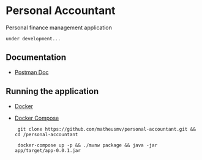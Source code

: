 # Personal Accountant
Personal finance management application

    under development...

## Documentation

 - [Postman Doc](https://documenter.getpostman.com/view/9922970/TzRX7kEj)

## Running the application

 - [Docker](https://www.docker.com/get-started)
 - [Docker Compose](https://docs.docker.com/compose/install/)

        git clone https://github.com/matheusmv/personal-accountant.git && cd /personal-accountant
      
        docker-compose up -p && ./mvnw package && java -jar app/target/app-0.0.1.jar
